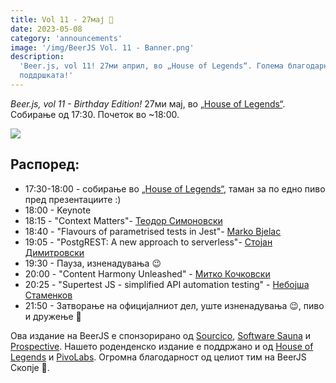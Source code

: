 ```yaml
---
title: Vol 11 - 27мај 🎂
date: 2023-05-08
category: 'announcements'
image: '/img/BeerJS Vol. 11 - Banner.png'
description:
  'Beer.js, vol 11! 27ми април, во „House of Legends“. Голема благодарност до Sourcico, Software Sauna и Prospective за
  поддршката!'
---
```


_Beer.js, vol 11 - Birthday Edition!_ 27ми мај, во [„House of Legends“](https://www.facebook.com/HOL.Club.Skopje/).
Собирање од 17:30. Почеток во ~18:00.

<img src="/img/BeerJS Vol. 11 - Banner.png" />

## Распоред:

- 17:30-18:00 - собирање во [„House of Legends“](https://www.facebook.com/HOL.Club.Skopje/), таман за по едно пиво пред
  презeнтациите :)
- 18:00 - Keynote
- 18:15 - "Context Matters"- [Теодор Симоновски](https://www.linkedin.com/in/teodor-simonovski/)
- 18:40 - "Flavours of parametrised tests in Jest"- [Marko Bjelac](https://www.linkedin.com/in/markobjelac/)
- 19:05 - "PostgREST: A new approach to serverless"-
  [Стојан Димитровски](https://www.linkedin.com/in/stojan-dimitrovski-49530024/)
- 19:30 - Пауза, изненадувања 😉
- 20:00 - "Content Harmony Unleashed" - [Митко Кочковски](https://www.linkedin.com/in/m1tk00/)
- 20:25 - "Supertest JS - simplified API automation testing" -
  [Небојша Стаменков](https://www.linkedin.com/in/nebojsa-stamenkov-301451113/)
- 21:50 - Затворање на официјалниот дел, уште изненадувања 😉, пиво и дружење 🍻

Ова издание на BeerJS е спонзорирано од [Sourcico](https://sourcico.com), [Software Sauna](https://softwaresauna.com) и
[Prospective](https://www.prospective.ch). Нашето роденденско издание е поддржано и од
[House of Legends](https://www.facebook.com/HOL.Club.Skopje/) и [PivoLabs](https://www.instagram.com/pivolabsmk/).
Огромна блaгодарност од целиот тим на BeerJS Скопје 🍻.
